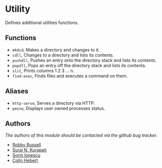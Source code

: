 Utility
=======
Defines additional utilities functions.

Functions
---------

 - `mkdcd`, Makes a directory and changes to it.
 - `cdll`, Changes to a directory and lists its contents.
 - `pushdll`, Pushes an entry onto the directory stack and lists its contents.
 - `popdll`, Pops an entry off the directory stack and lists its contents.
 - `slit`, Prints columns 1 2 3 ... n.
 - `find-exec`, Finds files and executes a command on them.

Aliases
-------

 - `http-serve`, Serves a directory via HTTP.
 - `pmine`, Displays user owned processes status.

Authors
-------
*The authors of this module should be contacted via the github bug tracker.*

 - [Robby Russell](/robbyrussell)
 - [Suraj N. Kurapati](/sunaku)
 - [Sorin Ionescu](/sorin-ionescu)
 - [Colin Hebert](/ColinHebert)

